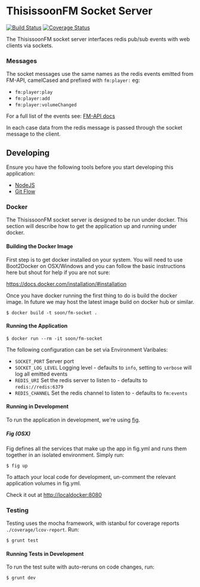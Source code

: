 # ThisissoonFM Socket Server

[![Build Status](https://img.shields.io/circleci/project/thisissoon/FM-Socket/develop.svg)](https://circleci.com/gh/thisissoon/FM-Socket)
[![Coverage Status](https://coveralls.io/repos/thisissoon/FM-Socket/badge.svg)](https://coveralls.io/r/thisissoon/FM-Socket)

The ThisissoonFM socket server interfaces redis pub/sub events with web clients via sockets.

### Messages

The socket messages use the same names as the redis events emitted from FM-API, camelCased and prefixed with `fm:player:` eg:

 - `fm:player:play`
 - `fm:player:add`
 - `fm:player:volumeChanged`

For a full list of the events see: [FM-API docs](https://github.com/thisissoon/FM-API#events)

In each case data from the redis message is passed through the socket message to the client.

## Developing ##

Ensure you have the following tools before you start developing this application:

* [NodeJS](http://nodejs.org/)
* [Git Flow](https://github.com/nvie/gitflow)

### Docker

The ThisissoonFM socket server is designed to be run under docker. This section will describe how to get the application up and running under docker.

#### Building the Docker Image

First step is to get docker installed on your system. You will need to use Boot2Docker on OSX/Windows and you can follow the basic instructions here but shout for help if you are not sure:

https://docs.docker.com/installation/#installation

Once you have docker running the first thing to do is build the docker image. In future we may host the latest image build on docker hub or similar.

    $ docker build -t soon/fm-socket .

#### Running the Application

    $ docker run --rm -it soon/fm-socket

The following configuration can be set via Environment Varibales:

- `SOCKET_PORT` Server port
- `SOCKET_LOG_LEVEL` Logging level - defaults to `info`, setting to `verbose` will log all emitted events
- `REDIS_URI` Set the redis server to listen to - defaults to `redis://redis:6379`
- `REDIS_CHANNEL` Set the redis channel to listen to - defaults to `fm:events`

#### Running in Development

To run the application in development, we're using [fig](http://www.fig.sh/).

##### Fig (OSX)
Fig defines all the services that make up the app in fig.yml and runs them together in an isolated environment. Simply run:

    $ fig up

To attach your local code for development, un-comment the relevant application volumes in fig.yml.

Check it out at [http://localdocker:8080](http://localdocker:8080)

### Testing
Testing uses the mocha framework, with istanbul for coverage reports `./coverage/lcov-report`. Run:

    $ grunt test

#### Running Tests in Development

To run the test suite with auto-reruns on code changes, run:

    $ grunt dev
